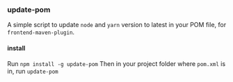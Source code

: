 ### update-pom

A simple script to update `node` and `yarn` version to latest in your POM file, for `frontend-maven-plugin`.

#### install

Run `npm install -g update-pom`
Then in your project folder where `pom.xml` is in, run `update-pom`
